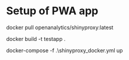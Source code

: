 # Setup of PWA app

docker pull openanalytics/shinyproxy:latest

docker build -t testapp .

docker-compose -f .\shinyproxy_docker.yml up